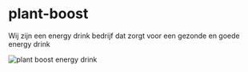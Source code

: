 # plant-boost
Wij zijn een energy drink bedrijf dat zorgt voor een gezonde en goede energy drink

![plant boost energy drink](https://i.imgur.com/xVtPq8x.png)
